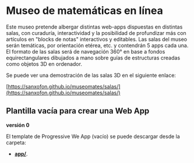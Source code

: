 # Museo de matemáticas en línea

Este museo pretende albergar distintas web-apps dispuestas en distintas salas, con curaduría, interactividad y la posibilidad de profundizar más con artículos en "blocks de notas" interactivos y editables. Las salas del museo serán temáticas, por orientación etérea, etc. y contendrán 5 apps cada una. El formato de las salas será de navegación 360° en base a fondos equirectangulares dibujados a mano sobre guías de estructuras creadas como objetos 3D en ordenador.

Se puede ver una demostración de las salas 3D en el siguiente enlace:

[https://sanxofon.github.io/museomates/salas/](https://sanxofon.github.io/museomates/salas/)

## Plantilla vacía para crear una Web App

**versión 0**

El template de Progressive We App (vacío) se puede descargar desde la carpeta:

- **[app/](./app/)**.

